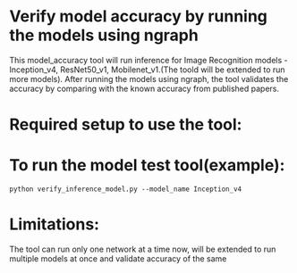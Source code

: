 # Verify model accuracy by running the models using ngraph

This model_accuracy tool will run inference for Image Recognition models - Inception_v4, ResNet50_v1, Mobilenet_v1.(The toold will be extended to run more models).
After running the models using ngraph, the tool validates the accuracy by comparing with the known accuracy from published papers.

# Required setup to use the tool:


# To run the model test tool(example):
	python verify_inference_model.py --model_name Inception_v4

# Limitations:
The tool can run only one network at a time now, will be extended to run multiple models at once and validate accuracy of the same 
